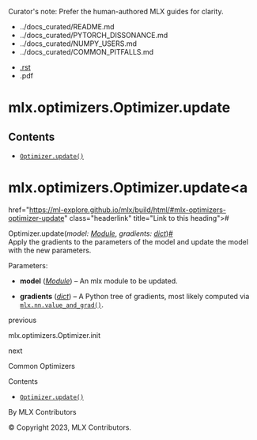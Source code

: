 Curator's note: Prefer the human-authored MLX guides for clarity.
- ../docs_curated/README.md
- ../docs_curated/PYTORCH_DISSONANCE.md
- ../docs_curated/NUMPY_USERS.md
- ../docs_curated/COMMON_PITFALLS.md


<div id="main-content" class="bd-main" role="main">

<div class="sbt-scroll-pixel-helper">

</div>

<div class="bd-content">

<div class="bd-article-container">

<div class="bd-header-article d-print-none">

<div class="header-article-items header-article__inner">

<div class="header-article-items__start">

<div class="header-article-item">

<span class="fa-solid fa-bars"></span>

</div>

</div>

<div class="header-article-items__end">

<div class="header-article-item">

<div class="article-header-buttons">

<a href="https://github.com/ml-explore/mlx"
class="btn btn-sm btn-source-repository-button"
data-bs-placement="bottom" data-bs-toggle="tooltip" target="_blank"
title="Source repository"><span class="btn__icon-container"> <em></em>
</span></a>

<div class="dropdown dropdown-download-buttons">

- <a
  href="https://ml-explore.github.io/mlx/build/html/_sources/python/optimizers/_autosummary/mlx.optimizers.Optimizer.update.rst"
  class="btn btn-sm btn-download-source-button dropdown-item"
  data-bs-placement="left" data-bs-toggle="tooltip" target="_blank"
  title="Download source file"><span class="btn__icon-container">
  <em></em> </span> <span class="btn__text-container">.rst</span></a>
- <span class="btn__icon-container"> </span>
  <span class="btn__text-container">.pdf</span>

</div>

<span class="btn__icon-container"> </span>

<span class="fa-solid fa-list"></span>

</div>

</div>

</div>

</div>

</div>

<div id="jb-print-docs-body" class="onlyprint">

# mlx.optimizers.Optimizer.update

<div id="print-main-content">

<div id="jb-print-toc">

<div>

## Contents

</div>

- <a
  href="https://ml-explore.github.io/mlx/build/html/#mlx.optimizers.Optimizer.update"
  class="reference internal nav-link"><span class="pre"><code
  class="docutils literal notranslate">Optimizer.update()</code></span></a>

</div>

</div>

</div>

<div id="searchbox">

</div>

<div id="mlx-optimizers-optimizer-update" class="section">

# mlx.optimizers.Optimizer.update<a
href="https://ml-explore.github.io/mlx/build/html/#mlx-optimizers-optimizer-update"
class="headerlink" title="Link to this heading">#</a>

<span class="sig-prename descclassname"><span class="pre">Optimizer.</span></span><span class="sig-name descname"><span class="pre">update</span></span><span class="sig-paren">(</span>*<span class="n"><span class="pre">model</span></span><span class="p"><span class="pre">:</span></span><span class="w"> </span><span class="n"><a
href="https://ml-explore.github.io/mlx/build/html/python/nn/module.html#mlx.nn.Module"
class="reference internal" title="mlx.nn.layers.base.Module"><span
class="pre">Module</span></a></span>*, *<span class="n"><span class="pre">gradients</span></span><span class="p"><span class="pre">:</span></span><span class="w"> </span><span class="n"><a href="https://docs.python.org/3/library/stdtypes.html#dict"
class="reference external" title="(in Python v3.13)"><span
class="pre">dict</span></a></span>*<span class="sig-paren">)</span><a
href="https://ml-explore.github.io/mlx/build/html/#mlx.optimizers.Optimizer.update"
class="headerlink" title="Link to this definition">#</a>  
Apply the gradients to the parameters of the model and update the model
with the new parameters.

Parameters<span class="colon">:</span>  
- **model** (<a
  href="https://ml-explore.github.io/mlx/build/html/python/nn/module.html#mlx.nn.Module"
  class="reference internal" title="mlx.nn.Module"><em>Module</em></a>)
  – An mlx module to be updated.

- **gradients**
  (<a href="https://docs.python.org/3/library/stdtypes.html#dict"
  class="reference external" title="(in Python v3.13)"><em>dict</em></a>)
  – A Python tree of gradients, most likely computed via <a
  href="https://ml-explore.github.io/mlx/build/html/python/_autosummary/mlx.nn.value_and_grad.html#mlx.nn.value_and_grad"
  class="reference internal" title="mlx.nn.value_and_grad"><span
  class="pre"><code
  class="sourceCode python">mlx.nn.value_and_grad()</code></span></a>.

</div>

<div class="prev-next-area">

<a
href="https://ml-explore.github.io/mlx/build/html/python/optimizers/_autosummary/mlx.optimizers.Optimizer.init.html"
class="left-prev" title="previous page"><em></em></a>

<div class="prev-next-info">

previous

mlx.optimizers.Optimizer.init

</div>

<a
href="https://ml-explore.github.io/mlx/build/html/python/optimizers/common_optimizers.html"
class="right-next" title="next page"></a>

<div class="prev-next-info">

next

Common Optimizers

</div>

</div>

</div>

<div class="bd-sidebar-secondary bd-toc">

<div class="sidebar-secondary-items sidebar-secondary__inner">

<div class="sidebar-secondary-item">

<div class="page-toc tocsection onthispage">

Contents

</div>

- <a
  href="https://ml-explore.github.io/mlx/build/html/#mlx.optimizers.Optimizer.update"
  class="reference internal nav-link"><span class="pre"><code
  class="docutils literal notranslate">Optimizer.update()</code></span></a>

</div>

</div>

</div>

</div>

<div class="bd-footer-content__inner container">

<div class="footer-item">

By MLX Contributors

</div>

<div class="footer-item">

© Copyright 2023, MLX Contributors.  

</div>

<div class="footer-item">

</div>

<div class="footer-item">

</div>

</div>

</div>
